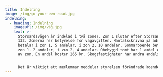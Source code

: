 ```yaml
---
title: Indelning
image: /img/go-your-own-road.jpg
indelning:
  - heading: Indelning
    imageUrl: /img/väg.jpg
    text: >-
      Storsandsvägen är indelad i två zoner. Zon 1 slutar efter Storsandsvägen
      132. Zonerna har betydelse för vägavgiften. Mantalsskrivna på adressen,
      betalar i zon 1, 5 andelar, i zon 2, 10 andelar. Sommarboende betalar i
      zon 1, 2 andelar, i zon 2, 4 andelar. Obebyggd tomt har 1 andel oberoende
      av zon. En andel kostar 265 kr. Skogsfastigheter har andra andelstal.


      Det är viktigt att medlemmar meddelar styrelsen förändrade boendeförhållanden så att vägavgiften blir korrekt. Därefter genomförs en förrättning av Lantmäteriet. Kostnaden för förrättningen är för närvarande under behandling av styrelsen. Ett beslut kommer före sommaren -21. Styrelsen har fått olika uppgifter angående kostnader vid olika tillfällen och ett troligt beslut är att de som deltagit i förrättningen betalar det som fakturerats Munkuddens Vägsamfällighetsförening. Det kan också bli så att Munkuddens Vägsamfällighetsförening står för en del av kostnaden, anmälningsavgiften.
---
```

